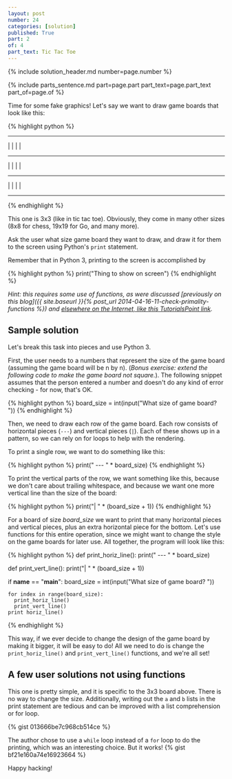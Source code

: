 ```yaml
---
layout: post
number: 24
categories: [solution]
published: True
part: 2
of: 4
part_text: Tic Tac Toe
---
```


{% include solution_header.md number=page.number %}

{% include parts_sentence.md part=page.part part_text=page.part_text part_of=page.of %}

Time for some fake graphics! Let's say we want to draw game boards that look like this: 

{% highlight python %}
 --- --- --- 
|   |   |   | 
 --- --- ---  
|   |   |   | 
 --- --- ---  
|   |   |   | 
 --- --- --- 
{% endhighlight %}

This one is 3x3 (like in tic tac toe). Obviously, they come in many other sizes (8x8 for chess, 19x19 for Go, and many more).

Ask the user what size game board they want to draw, and draw it for them to the screen using Python's `print` statement. 

Remember that in Python 3, printing to the screen is accomplished by

{% highlight python %}
  print("Thing to show on screen")
{% endhighlight %}

_Hint: this requires some use of functions, as were discussed [previously on this blog]({{ site.baseurl }}{% post_url 2014-04-16-11-check-primality-functions %}) and [elsewhere on the Internet, like this TutorialsPoint link](http://www.tutorialspoint.com/python/python_functions.htm)._


## Sample solution

Let's break this task into pieces and use Python 3.

First, the user needs to a numbers that represent the size of the game board (assuming the game board will be n by n). (_Bonus exercise: extend the following code to make the game board not square._). The following snippet assumes that the person entered a number and doesn't do any kind of error checking - for now, that's OK.

{% highlight python %}
  board_size = int(input("What size of game board? "))
{% endhighlight %}

Then, we need to draw each row of the game board. Each row consists of horizontal pieces (`---`) and vertical pieces (`|`). Each of these shows up in a pattern, so we can rely on for loops to help with the rendering.

To print a single row, we want to do something like this:

{% highlight python %}
  print(" --- " * board_size)
{% endhighlight %}

To print the vertical parts of the row, we want something like this, because we don't care about trailing whitespace, and because we want one more vertical line than the size of the board: 

{% highlight python %}
  print("|   " * (board_size + 1))
{% endhighlight %}

For a board of size _board_size_ we want to print that many horizontal pieces and vertical pieces, plus an extra horizontal piece for the bottom. Let's use functions for this entire operation, since we might want to change the style on the game boards for later use. All together, the program will look like this: 

{% highlight python %}
  def print_horiz_line():
    print(" --- " * board_size)

  def print_vert_line():
    print("|   " * (board_size + 1))

  if __name__ == "__main__":
    board_size = int(input("What size of game board? "))

    for index in range(board_size):
      print_horiz_line()
      print_vert_line()
    print horiz_line()
{% endhighlight %}

This way, if we ever decide to change the design of the game board by making it bigger, it will be easy to do! All we need to do is change the `print_horiz_line()` and `print_vert_line()` functions, and we're all set!

## A few user solutions not using functions

This one is pretty simple, and it is specific to the 3x3 board above. There is no way to change the size. Additionally, writing out the `a` and `b` lists in the print statement are tedious and can be improved with a list comprehension or for loop.

{% gist 013666be7c968cb514ce %}

The author chose to use a `while` loop instead of a `for` loop to do the printing, which was an interesting choice. But it works!
{% gist bf21e160a74e16923664 %}


Happy hacking!